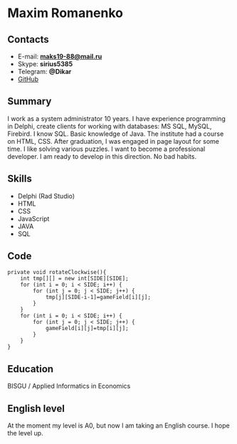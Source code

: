 # Maxim Romanenko

## Contacts
- E-mail: **maks19-88@mail.ru**
- Skype: **sirius5385**
- Telegram: **@Dikar**
- [GitHub](https://github.com/mrak9087/) 

## Summary
I work as a system administrator 10 years. I have experience programming in Delphi, create clients for working with databases: MS SQL, MySQL, Firebird. I know SQL. Basic knowledge of Java. The institute had a course on HTML, CSS. After graduation, I was engaged in page layout for some time. I like solving various puzzles. I want to become a professional developer. I am ready to develop in this direction. No bad habits.

## Skills
- Delphi (Rad Studio)
- HTML
- CSS
- JavaScript
- JAVA
- SQL

## Code
```
private void rotateClockwise(){
    int tmp[][] = new int[SIDE][SIDE];
    for (int i = 0; i < SIDE; i++) {
        for (int j = 0; j < SIDE; j++) {
            tmp[j][SIDE-i-1]=gameField[i][j];
        }
    }
    for (int i = 0; i < SIDE; i++) {
        for (int j = 0; j < SIDE; j++) {
            gameField[i][j]=tmp[i][j];
        }
    }
}
```

## Education
BISGU / Applied Informatics in Economics

## English level
At the moment my level is A0, but now I am taking an English course. I hope the level up.